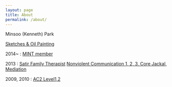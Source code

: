 ```yaml
---
layout: page
title: About
permalink: /about/
---
```


Minsoo (Kenneth) Park

[Sketches & Oil Painting](https://goo.gl/photos/MSSJDfkRJFCWnksdA)

2014~ : [MINT member](http://www.motivationalinterviewing.org/profile/minsoopark)

2013 : [Satir Family Therapist](http://satir.withch.kr/sub2_1.php)
[Nonviolent Communication 1, 2, 3, Core Jackal, Mediation](https://www.krnvc.org:5009/)

2009, 2010 : [AC2 Level1,2](http://www.ac2.kr/)
